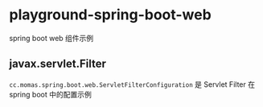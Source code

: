 # playground-spring-boot-web

spring boot web 组件示例

## javax.servlet.Filter

`cc.momas.spring.boot.web.ServletFilterConfiguration` 是 Servlet Filter 在spring boot 中的配置示例

